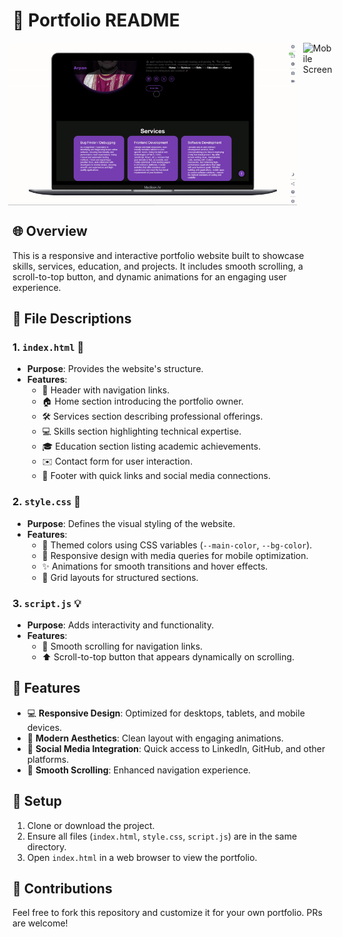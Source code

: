 # 🌟 Portfolio README

<div style="display: flex; justify-content: center; gap: 10px; align-items: center;">
    <img src="./assets/gif/desktop.gif" alt="Desktop screen" height="260px" style="object-fit: contain;" />
    <img src="./assets/gif/mobile.gif" alt="Mobile Screen" height="260px" style="object-fit: contain;" />
</div>

## 🌐 Overview  
This is a responsive and interactive portfolio website built to showcase skills, services, education, and projects. It includes smooth scrolling, a scroll-to-top button, and dynamic animations for an engaging user experience.

## 📁 File Descriptions  

### 1. `index.html` 📝  
- **Purpose**: Provides the website's structure.  
- **Features**:  
  - 🧭 Header with navigation links.  
  - 🏠 Home section introducing the portfolio owner.  
  - 🛠️ Services section describing professional offerings.  
  - 💻 Skills section highlighting technical expertise.  
  - 🎓 Education section listing academic achievements.  
  - ✉️ Contact form for user interaction.  
  - 📎 Footer with quick links and social media connections.  

### 2. `style.css` 🎨  
- **Purpose**: Defines the visual styling of the website.  
- **Features**:  
  - 🎨 Themed colors using CSS variables (`--main-color`, `--bg-color`).  
  - 📱 Responsive design with media queries for mobile optimization.  
  - ✨ Animations for smooth transitions and hover effects.  
  - 🧱 Grid layouts for structured sections.  

### 3. `script.js` 💡  
- **Purpose**: Adds interactivity and functionality.  
- **Features**:  
  - 🚀 Smooth scrolling for navigation links.  
  - ⬆️ Scroll-to-top button that appears dynamically on scrolling.  

## 🚀 Features  
- 💻 **Responsive Design**: Optimized for desktops, tablets, and mobile devices.  
- 🌟 **Modern Aesthetics**: Clean layout with engaging animations.  
- 🔗 **Social Media Integration**: Quick access to LinkedIn, GitHub, and other platforms.  
- 📜 **Smooth Scrolling**: Enhanced navigation experience.  

## 🔧 Setup  
1. Clone or download the project.  
2. Ensure all files (`index.html`, `style.css`, `script.js`) are in the same directory.  
3. Open `index.html` in a web browser to view the portfolio.  

## 🤝 Contributions  
Feel free to fork this repository and customize it for your own portfolio. PRs are welcome!    
